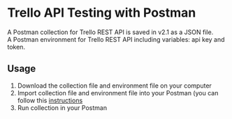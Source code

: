 # Trello API Testing with Postman
A Postman collection for Trello REST API is saved in v2.1 as a JSON file. <br>
A Postman environment for Trello REST API including variables: api key and token.
## Usage
1. Download the collection file and environment file on your computer 
2. Import collection file and environment file into your Postman (you can follow this [instructions](https://learning.postman.com/docs/getting-started/importing-and-exporting-data/)
3. Run collection in your Postman
